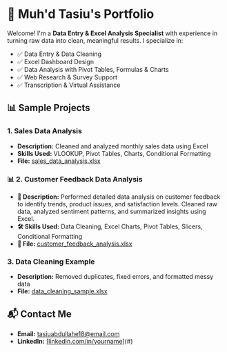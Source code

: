 # 🌟 Muh'd Tasiu's Portfolio

Welcome! I'm a **Data Entry & Excel Analysis Specialist** with experience in turning raw data into clean, meaningful results. I specialize in:

- ✅ Data Entry & Data Cleaning
- ✅ Excel Dashboard Design
- ✅ Data Analysis with Pivot Tables, Formulas & Charts
- ✅ Web Research & Survey Support
- ✅ Transcription & Virtual Assistance

## 📊 Sample Projects

### 1. Sales Data Analysis
- **Description:** Cleaned and analyzed monthly sales data using Excel
- **Skills Used:** VLOOKUP, Pivot Tables, Charts, Conditional Formatting
- **File:** [sales_data_analysis.xlsx](link-to-file)

### 📊 2. Customer Feedback Data Analysis  
- **📝 Description:** Performed detailed data analysis on customer feedback to identify trends, product issues, and satisfaction levels. Cleaned raw data, analyzed sentiment patterns, and summarized insights using Excel.  
- **🛠️ Skills Used:** Data Cleaning, Excel Charts, Pivot Tables, Slicers, Conditional Formatting  
- **📁 File:** [customer_feedback_analysis.xlsx](customer_feedback_analysis.xlsx)


### 3. Data Cleaning Example
- **Description:** Removed duplicates, fixed errors, and formatted messy data
- **File:** [data_cleaning_sample.xlsx](link-to-file)

## 📬 Contact Me
- **Email:** tasiuabdullahe18@email.com
- **LinkedIn:** [[linkedin.com/in/yourname](https://www.linkedin.com/in/tasiu-abdullahi-31bb23)](#)
